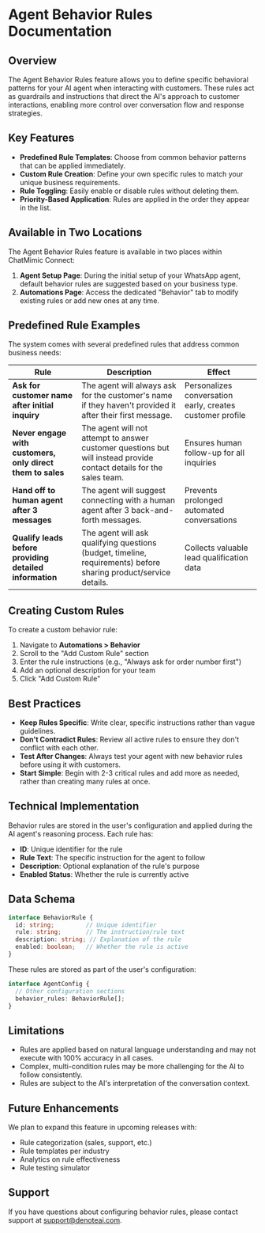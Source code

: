 # Agent Behavior Rules Documentation

## Overview

The Agent Behavior Rules feature allows you to define specific behavioral patterns for your AI agent when interacting with customers. These rules act as guardrails and instructions that direct the AI's approach to customer interactions, enabling more control over conversation flow and response strategies.

## Key Features

- **Predefined Rule Templates**: Choose from common behavior patterns that can be applied immediately.
- **Custom Rule Creation**: Define your own specific rules to match your unique business requirements.
- **Rule Toggling**: Easily enable or disable rules without deleting them.
- **Priority-Based Application**: Rules are applied in the order they appear in the list.

## Available in Two Locations

The Agent Behavior Rules feature is available in two places within ChatMimic Connect:

1. **Agent Setup Page**: During the initial setup of your WhatsApp agent, default behavior rules are suggested based on your business type.
2. **Automations Page**: Access the dedicated "Behavior" tab to modify existing rules or add new ones at any time.

## Predefined Rule Examples

The system comes with several predefined rules that address common business needs:

| Rule | Description | Effect |
|------|-------------|--------|
| **Ask for customer name after initial inquiry** | The agent will always ask for the customer's name if they haven't provided it after their first message. | Personalizes conversation early, creates customer profile |
| **Never engage with customers, only direct them to sales** | The agent will not attempt to answer customer questions but will instead provide contact details for the sales team. | Ensures human follow-up for all inquiries |
| **Hand off to human agent after 3 messages** | The agent will suggest connecting with a human agent after 3 back-and-forth messages. | Prevents prolonged automated conversations |
| **Qualify leads before providing detailed information** | The agent will ask qualifying questions (budget, timeline, requirements) before sharing product/service details. | Collects valuable lead qualification data |

## Creating Custom Rules

To create a custom behavior rule:

1. Navigate to **Automations > Behavior**
2. Scroll to the "Add Custom Rule" section
3. Enter the rule instructions (e.g., "Always ask for order number first")
4. Add an optional description for your team
5. Click "Add Custom Rule"

## Best Practices

- **Keep Rules Specific**: Write clear, specific instructions rather than vague guidelines.
- **Don't Contradict Rules**: Review all active rules to ensure they don't conflict with each other.
- **Test After Changes**: Always test your agent with new behavior rules before using it with customers.
- **Start Simple**: Begin with 2-3 critical rules and add more as needed, rather than creating many rules at once.

## Technical Implementation

Behavior rules are stored in the user's configuration and applied during the AI agent's reasoning process. Each rule has:

- **ID**: Unique identifier for the rule
- **Rule Text**: The specific instruction for the agent to follow
- **Description**: Optional explanation of the rule's purpose
- **Enabled Status**: Whether the rule is currently active

## Data Schema

```typescript
interface BehaviorRule {
  id: string;         // Unique identifier
  rule: string;       // The instruction/rule text
  description: string; // Explanation of the rule
  enabled: boolean;   // Whether the rule is active
}
```

These rules are stored as part of the user's configuration:

```typescript
interface AgentConfig {
  // Other configuration sections
  behavior_rules: BehaviorRule[];
}
```

## Limitations

- Rules are applied based on natural language understanding and may not execute with 100% accuracy in all cases.
- Complex, multi-condition rules may be more challenging for the AI to follow consistently.
- Rules are subject to the AI's interpretation of the conversation context.

## Future Enhancements

We plan to expand this feature in upcoming releases with:

- Rule categorization (sales, support, etc.)
- Rule templates per industry
- Analytics on rule effectiveness
- Rule testing simulator

## Support

If you have questions about configuring behavior rules, please contact support at support@denoteai.com. 